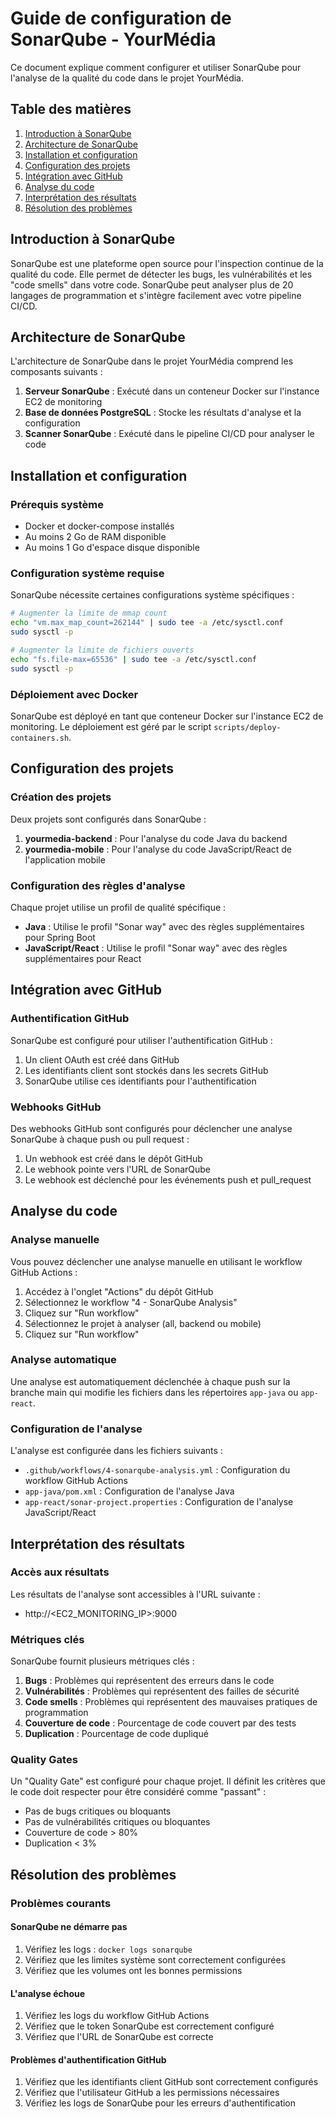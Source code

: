 # Guide de configuration de SonarQube - YourMédia

Ce document explique comment configurer et utiliser SonarQube pour l'analyse de la qualité du code dans le projet YourMédia.

## Table des matières

1. [Introduction à SonarQube](#introduction-à-sonarqube)
2. [Architecture de SonarQube](#architecture-de-sonarqube)
3. [Installation et configuration](#installation-et-configuration)
4. [Configuration des projets](#configuration-des-projets)
5. [Intégration avec GitHub](#intégration-avec-github)
6. [Analyse du code](#analyse-du-code)
7. [Interprétation des résultats](#interprétation-des-résultats)
8. [Résolution des problèmes](#résolution-des-problèmes)

## Introduction à SonarQube

SonarQube est une plateforme open source pour l'inspection continue de la qualité du code. Elle permet de détecter les bugs, les vulnérabilités et les "code smells" dans votre code. SonarQube peut analyser plus de 20 langages de programmation et s'intègre facilement avec votre pipeline CI/CD.

## Architecture de SonarQube

L'architecture de SonarQube dans le projet YourMédia comprend les composants suivants :

1. **Serveur SonarQube** : Exécuté dans un conteneur Docker sur l'instance EC2 de monitoring
2. **Base de données PostgreSQL** : Stocke les résultats d'analyse et la configuration
3. **Scanner SonarQube** : Exécuté dans le pipeline CI/CD pour analyser le code

## Installation et configuration

### Prérequis système

- Docker et docker-compose installés
- Au moins 2 Go de RAM disponible
- Au moins 1 Go d'espace disque disponible

### Configuration système requise

SonarQube nécessite certaines configurations système spécifiques :

```bash
# Augmenter la limite de mmap count
echo "vm.max_map_count=262144" | sudo tee -a /etc/sysctl.conf
sudo sysctl -p

# Augmenter la limite de fichiers ouverts
echo "fs.file-max=65536" | sudo tee -a /etc/sysctl.conf
sudo sysctl -p
```

### Déploiement avec Docker

SonarQube est déployé en tant que conteneur Docker sur l'instance EC2 de monitoring. Le déploiement est géré par le script `scripts/deploy-containers.sh`.

## Configuration des projets

### Création des projets

Deux projets sont configurés dans SonarQube :

1. **yourmedia-backend** : Pour l'analyse du code Java du backend
2. **yourmedia-mobile** : Pour l'analyse du code JavaScript/React de l'application mobile

### Configuration des règles d'analyse

Chaque projet utilise un profil de qualité spécifique :

- **Java** : Utilise le profil "Sonar way" avec des règles supplémentaires pour Spring Boot
- **JavaScript/React** : Utilise le profil "Sonar way" avec des règles supplémentaires pour React

## Intégration avec GitHub

### Authentification GitHub

SonarQube est configuré pour utiliser l'authentification GitHub :

1. Un client OAuth est créé dans GitHub
2. Les identifiants client sont stockés dans les secrets GitHub
3. SonarQube utilise ces identifiants pour l'authentification

### Webhooks GitHub

Des webhooks GitHub sont configurés pour déclencher une analyse SonarQube à chaque push ou pull request :

1. Un webhook est créé dans le dépôt GitHub
2. Le webhook pointe vers l'URL de SonarQube
3. Le webhook est déclenché pour les événements push et pull_request

## Analyse du code

### Analyse manuelle

Vous pouvez déclencher une analyse manuelle en utilisant le workflow GitHub Actions :

1. Accédez à l'onglet "Actions" du dépôt GitHub
2. Sélectionnez le workflow "4 - SonarQube Analysis"
3. Cliquez sur "Run workflow"
4. Sélectionnez le projet à analyser (all, backend ou mobile)
5. Cliquez sur "Run workflow"

### Analyse automatique

Une analyse est automatiquement déclenchée à chaque push sur la branche main qui modifie les fichiers dans les répertoires `app-java` ou `app-react`.

### Configuration de l'analyse

L'analyse est configurée dans les fichiers suivants :

- `.github/workflows/4-sonarqube-analysis.yml` : Configuration du workflow GitHub Actions
- `app-java/pom.xml` : Configuration de l'analyse Java
- `app-react/sonar-project.properties` : Configuration de l'analyse JavaScript/React

## Interprétation des résultats

### Accès aux résultats

Les résultats de l'analyse sont accessibles à l'URL suivante :
- http://<EC2_MONITORING_IP>:9000

### Métriques clés

SonarQube fournit plusieurs métriques clés :

1. **Bugs** : Problèmes qui représentent des erreurs dans le code
2. **Vulnérabilités** : Problèmes qui représentent des failles de sécurité
3. **Code smells** : Problèmes qui représentent des mauvaises pratiques de programmation
4. **Couverture de code** : Pourcentage de code couvert par des tests
5. **Duplication** : Pourcentage de code dupliqué

### Quality Gates

Un "Quality Gate" est configuré pour chaque projet. Il définit les critères que le code doit respecter pour être considéré comme "passant" :

- Pas de bugs critiques ou bloquants
- Pas de vulnérabilités critiques ou bloquantes
- Couverture de code > 80%
- Duplication < 3%

## Résolution des problèmes

### Problèmes courants

#### SonarQube ne démarre pas
1. Vérifiez les logs : `docker logs sonarqube`
2. Vérifiez que les limites système sont correctement configurées
3. Vérifiez que les volumes ont les bonnes permissions

#### L'analyse échoue
1. Vérifiez les logs du workflow GitHub Actions
2. Vérifiez que le token SonarQube est correctement configuré
3. Vérifiez que l'URL de SonarQube est correcte

#### Problèmes d'authentification GitHub
1. Vérifiez que les identifiants client GitHub sont correctement configurés
2. Vérifiez que l'utilisateur GitHub a les permissions nécessaires
3. Vérifiez les logs de SonarQube pour les erreurs d'authentification
